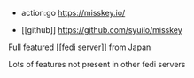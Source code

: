 - action:go https://misskey.io/

- [[github]] https://github.com/syuilo/misskey

Full featured [[fedi server]] from Japan

Lots of features not present in other fedi servers